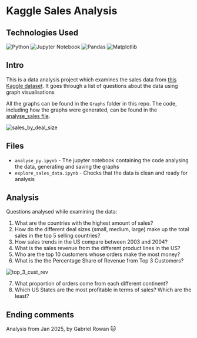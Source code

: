 # Kaggle Sales Analysis

## Technologies Used

![Python](https://img.shields.io/badge/python-3670A0?style=for-the-badge&logo=python&logoColor=ffdd54)
![Jupyter Notebook](https://img.shields.io/badge/jupyter-%23FA0F00.svg?style=for-the-badge&logo=jupyter&logoColor=white)
![Pandas](https://img.shields.io/badge/pandas-%23150458.svg?style=for-the-badge&logo=pandas&logoColor=white)
![Matplotlib](https://img.shields.io/badge/Matplotlib-%23ffffff.svg?style=for-the-badge&logo=Matplotlib&logoColor=black)

## Intro

This is a data analysis project which examines the sales data from [this Kaggle dataset](https://www.kaggle.com/datasets/kyanyoga/sample-sales-data).
It goes through a list of questions about the data using graph visualisations 

All the graphs can be found in the `Graphs` folder in this repo.
The code, including how the graphs were generated, can be found in the [analyse_sales file](https://github.com/gabrielrowan/sales_analysis/blob/main/analyse_sales.ipynb).

![sales_by_deal_size](https://github.com/user-attachments/assets/7d6527e4-4a30-4b1c-b51f-cf8281b0c03f)

## Files 

- `analyse_py.ipynb` - The jupyter notebook containing the code analysing the data, generating and saving the graphs
- `explore_sales_data.ipynb` - Checks that the data is clean and ready for analysis

## Analysis

Questions analysed while examining the data:

1) What are the countries with the highest amount of sales?
2) How do the different deal sizes (small, medium, large) make up the total sales in the top 5 selling countries?
3) How sales trends in the US compare between 2003 and 2004?
4) What is the sales revenue from the  different product lines in the US?
5) Who are the top 10 customers whose orders make the most money?
6) What is the the Percentage Share of Revenue from Top 3 Customers?
   
![top_3_cust_rev](https://github.com/user-attachments/assets/261dd098-c96b-40a6-994e-0fc861f434e1)

7) What proportion of orders come from each different continent?
8) Which US States are the most profitable in terms of sales? Which are the least?


## Ending comments

Analysis from Jan 2025, by Gabriel Rowan  :cat:
